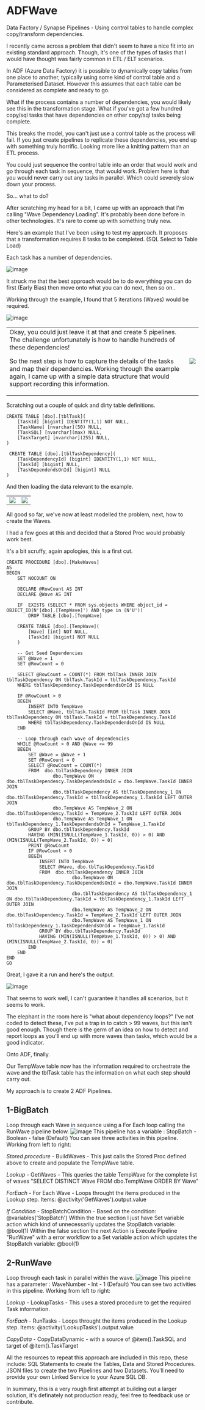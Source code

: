 # ADFWave
Data Factory / Synapse Pipelines - Using control tables to handle complex copy/transform dependencies.

I recently came across a problem that didn't seem to have a nice fit into an existing standard approach. Though, it's one of the types of tasks that I would have thought was fairly common in ETL / ELT scenarios.

In ADF (Azure Data Factory) it is possible to dynamically copy tables from one place to another, typically using some kind of control table and a Parameterised Dataset. However this assumes that each table can be considered as complete and ready to go.

What if the process contains a number of dependencies, you would likely see this in the transformation stage. What if you've got a few hundred copy/sql tasks that have dependencies on other copy/sql tasks being complete.

This breaks the model, you can't just use a control table as the process will fail. If you just create pipelines to replicate these dependencies, you end up with something truly horrific. Looking more like a knitting pattern than an ETL process.

You could just sequence the control table into an order that would work and go through each task in sequence, that would work. Problem here is that you would never carry out any tasks in parallel. Which could severely slow down your process.

So... what to do?

After scratching my head for a bit, I came up with an approach that I'm calling "Wave Dependency Loading". It's probably been done before in other technologies. It's rare to come up with something truly new.

Here's an example that I've been using to test my approach. It proposes that a transformation requires 8 tasks to be completed. (SQL Select to Table Load)

Each task has a number of dependencies.

![image](https://user-images.githubusercontent.com/18702185/120648528-a4cb4480-c473-11eb-917d-9dbfe1d11094.png)

It struck me that the best approach would be to do everything you can do first (Early Bias) then move onto what you can do next, then so on..

Working through the example, I found that 5 iterations (Waves) would be required.

![image](https://user-images.githubusercontent.com/18702185/120649010-2fac3f00-c474-11eb-8c0f-20f5c4ed8ff7.png)

<table><tr><td>
Okay, you could just leave it at that and create 5 pipelines. The challenge unfortunately is how to handle hundreds of these dependencies!

So the next step is how to capture the details of the tasks and map their dependencies. Working through the example again, I came up with a simple data structure that would support recording this information.</td>
<td>
<img src="https://user-images.githubusercontent.com/18702185/120649521-c37e0b00-c474-11eb-893a-83a23a7e40b4.png"></td></tr></table>

Scratching out a couple of quick and dirty table definitions.
```
CREATE TABLE [dbo].[tblTask](
	[TaskId] [bigint] IDENTITY(1,1) NOT NULL,
	[TaskName] [nvarchar](50) NULL,
	[TaskSQL] [nvarchar](max) NULL,
	[TaskTarget] [nvarchar](255) NULL,
)
  
 CREATE TABLE [dbo].[tblTaskDependency](
	[TaskDependencyId] [bigint] IDENTITY(1,1) NOT NULL,
	[TaskId] [bigint] NULL,
	[TaskDependendsOnId] [bigint] NULL
)
```
And then loading the data relevant to the example.

<table> <tr>
<td>	
<img src="https://user-images.githubusercontent.com/18702185/120650339-99791880-c475-11eb-9695-95ffe8d8161e.png">
</td>
<td>
<img src="https://user-images.githubusercontent.com/18702185/120650516-c62d3000-c475-11eb-9475-37f57076c10a.png">
</td>
</tr>
</table>

All good so far, we've now at least modelled the problem, next, how to create the Waves.

I had a few goes at this and decided that a Stored Proc would probably work best.

It's a bit scruffy, again apologies, this is a first cut.

```
CREATE PROCEDURE [dbo].[MakeWaves]
AS
BEGIN
    SET NOCOUNT ON

	DECLARE @RowCount AS INT
	DECLARE @Wave AS INT

	IF  EXISTS (SELECT * FROM sys.objects WHERE object_id = OBJECT_ID(N'[dbo].[TempWave]') AND type in (N'U'))
		DROP TABLE [dbo].[TempWave]

	CREATE TABLE [dbo].[TempWave](
		[Wave] [int] NOT NULL,
		[TaskId] [bigint] NOT NULL
	)

	-- Get Seed Dependencies
	SET @Wave = 1
	SET @RowCount = 0

	SELECT @RowCount = COUNT(*) FROM tblTask INNER JOIN tblTaskDependency ON tblTask.TaskId = tblTaskDependency.TaskId
	WHERE tblTaskDependency.TaskDependendsOnId IS NULL

	IF @RowCount > 0
	BEGIN
		INSERT INTO TempWave
		SELECT @Wave, tblTask.TaskId FROM tblTask INNER JOIN tblTaskDependency ON tblTask.TaskId = tblTaskDependency.TaskId
		WHERE tblTaskDependency.TaskDependendsOnId IS NULL
	END

	-- Loop through each wave of dependencies
	WHILE @RowCount > 0 AND @Wave <= 99
    BEGIN
		SET @Wave = @Wave + 1
		SET @RowCount = 0
		SELECT @RowCount = COUNT(*)
		FROM  dbo.tblTaskDependency INNER JOIN
				 dbo.TempWave ON dbo.tblTaskDependency.TaskDependendsOnId = dbo.TempWave.TaskId INNER JOIN
				 dbo.tblTaskDependency AS tblTaskDependency_1 ON dbo.tblTaskDependency.TaskId = tblTaskDependency_1.TaskId LEFT OUTER JOIN
				 dbo.TempWave AS TempWave_2 ON dbo.tblTaskDependency.TaskId = TempWave_2.TaskId LEFT OUTER JOIN
				 dbo.TempWave AS TempWave_1 ON tblTaskDependency_1.TaskDependendsOnId = TempWave_1.TaskId
		GROUP BY dbo.tblTaskDependency.TaskId
		HAVING (MIN(ISNULL(TempWave_1.TaskId, 0)) > 0) AND (MIN(ISNULL(TempWave_2.TaskId, 0)) = 0)
		PRINT @RowCount
		IF @RowCount > 0
		BEGIN
			INSERT INTO TempWave
			SELECT @Wave, dbo.tblTaskDependency.TaskId
			FROM  dbo.tblTaskDependency INNER JOIN
						dbo.TempWave ON dbo.tblTaskDependency.TaskDependendsOnId = dbo.TempWave.TaskId INNER JOIN
						dbo.tblTaskDependency AS tblTaskDependency_1 ON dbo.tblTaskDependency.TaskId = tblTaskDependency_1.TaskId LEFT OUTER JOIN
						dbo.TempWave AS TempWave_2 ON dbo.tblTaskDependency.TaskId = TempWave_2.TaskId LEFT OUTER JOIN
						dbo.TempWave AS TempWave_1 ON tblTaskDependency_1.TaskDependendsOnId = TempWave_1.TaskId
			GROUP BY dbo.tblTaskDependency.TaskId
			HAVING (MIN(ISNULL(TempWave_1.TaskId, 0)) > 0) AND (MIN(ISNULL(TempWave_2.TaskId, 0)) = 0)
		END
	END
END
GO
```

Great, I gave it a run and here's the output.

![image](https://user-images.githubusercontent.com/18702185/120653112-4f456680-c478-11eb-9219-7a3b60abf6a5.png)

That seems to work well, I can't guarantee it handles all scenarios, but it seems to work. 

The elephant in the room here is "what about dependency loops?"
I've not coded to detect these, I've put a trap in to catch > 99 waves, but this isn't good enough. Though there is the germ of an idea on how to detect and report loops as you'll end up with more waves than tasks, which would be a good indicator.

Onto ADF, finally.

Our TempWave table now has the information required to orchestrate the wave and the tblTask table has the information on what each step should carry out.

My approach is to create 2 ADF Pipelines. 

## 1-BigBatch
Loop through each Wave in sequence using a For Each loop calling the RunWave pipeline below.
![image](https://user-images.githubusercontent.com/18702185/120654745-e2cb6700-c479-11eb-9408-6874a57d2112.png)
This pipeline has a variable : StopBatch - Boolean - false (Default)
You can see three activities in this pipeline.
Working from left to right:

*Stored procedure* - BuildWaves - This just calls the Stored Proc defined above to create and populate the TempWave table.

*Lookup* - GetWaves - This queries the table TempWave for the complete list of waves "SELECT DISTINCT Wave FROM dbo.TempWave ORDER BY Wave"

*ForEach* - For Each Wave - Loops throught the items produced in the Lookup step. Items: @activity('GetWaves').output.value

   *If Condition* - StopBatchCondition - Based on the condition: @variables('StopBatch')
      Within the true section I just have Set variable action which kind of unnecessarily updates the StopBatch variable: @bool(1)
      Within the false section the next Action is Execute Pipeline "RunWave" with a error workflow to a Set variable action which updates the StopBatch variable: @bool(1)

## 2-RunWave
Loop through each task in parallel within the wave.
![image](https://user-images.githubusercontent.com/18702185/120654644-cd563d00-c479-11eb-8225-43f34f65d637.png)
This pipeline has a parameter : WaveNumber - Int - 1 (Default)
You can see two activities in this pipeline.
Working from left to right:

*Lookup* - LookupTasks - This uses a stored procedure to get the required Task information.

*ForEach* - RunTasks - Loops throught the items produced in the Lookup step. Items: @activity('LookupTasks').output.value

   *CopyData* - CopyDataDynamic - with a source of @item().TaskSQL and target of @item().TaskTarget

All the resources to repeat this approach are included in this repo, these include:
SQL Statements to create the Tables, Data and Stored Procedures.
JSON files to create the two Pipelines and two Datasets. You'll need to provide your own Linked Service to your Azure SQL DB.

In summary, this is a very rough first attempt at building out a larger solution, it's definately not production ready, feel free to feedback use or contribute.
